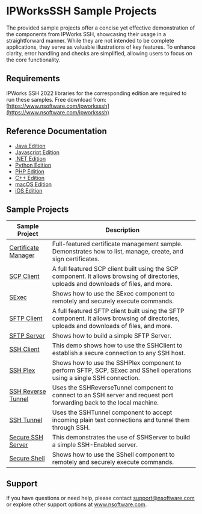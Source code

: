 # IPWorksSSH Sample Projects
The provided sample projects offer a concise yet effective demonstration of the components from IPWorks SSH, showcasing their usage in a straightforward manner. While they are not intended to be complete applications, they serve as valuable illustrations of key features. To enhance clarity, error handling and checks are simplified, allowing users to focus on the core functionality.

## Requirements
IPWorks SSH 2022 libraries for the corresponding edition are required to run these samples.  Free download from: [https://www.nsoftware.com/ipworksssh](https://www.nsoftware.com/ipworksssh)

## Reference Documentation
* [Java Edition](https://cdn.nsoftware.com/help/IHH/java/)
* [Javascript Edition](https://cdn.nsoftware.com/help/IHH/js/)
* [.NET Edition](https://cdn.nsoftware.com/help/IHH/cs/)
* [Python Edition](https://cdn.nsoftware.com/help/IHH/py/)
* [PHP Edition](https://cdn.nsoftware.com/help/IHH/php/)
* [C++ Edition](https://cdn.nsoftware.com/help/IHH/cpp/)
* [macOS Edition](https://cdn.nsoftware.com/help/IHH/mac/)
* [iOS Edition](https://cdn.nsoftware.com/help/IHH/mac/)

## Sample Projects
| Sample Project | Description |
| --- | --- |
| [Certificate Manager](./IPWorks%20SSH%20Samples/Certificate%20Manager) | Full-featured certificate management sample.  Demonstrates how to list, manage, create, and sign certificates. |
| [SCP Client](./IPWorks%20SSH%20Samples/SCP%20Client) | A full featured SCP client built using the SCP component.  It allows browsing of directories, uploads and downloads of files, and more. |
| [SExec](./IPWorks%20SSH%20Samples/SExec) | Shows how to use the SExec component to remotely and securely execute commands. |
| [SFTP Client](./IPWorks%20SSH%20Samples/SFTP%20Client) | A full featured SFTP client built using the SFTP component.  It allows browsing of directories, uploads and downloads of files, and more. |
| [SFTP Server](./IPWorks%20SSH%20Samples/SFTP%20Server) | Shows how to build a simple SFTP Server. |
| [SSH Client](./IPWorks%20SSH%20Samples/SSH%20Client) | This demo shows how to use the SSHClient to establish a secure connection to any SSH host. |
| [SSH Plex](./IPWorks%20SSH%20Samples/SSH%20Plex) | Shows how to use the SSHPlex component to perform SFTP, SCP, SExec and SShell operations using a single SSH connection. |
| [SSH Reverse Tunnel](./IPWorks%20SSH%20Samples/SSH%20Reverse%20Tunnel) | Uses the SSHReverseTunnel component to connect to an SSH server and request port forwarding back to the local machine. |
| [SSH Tunnel](./IPWorks%20SSH%20Samples/SSH%20Tunnel) | Uses the SSHTunnel component to accept incoming plain text connections and tunnel them through SSH. |
| [Secure SSH Server](./IPWorks%20SSH%20Samples/Secure%20SSH%20Server) | This demonstrates the use of SSHServer to build a simple SSH-Enabled server. |
| [Secure Shell](./IPWorks%20SSH%20Samples/Secure%20Shell) | Shows how to use the SShell component to remotely and securely execute commands. |

## Support
If you have questions or need help, please contact support@nsoftware.com or explore other support options 
at www.nsoftware.com.
